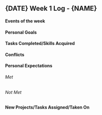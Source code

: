{DATE}
Week 1 Log - {NAME}
---

#### Events of the week


#### Personal Goals


#### Tasks Completed/Skills Acquired


#### Conflicts


#### Personal Expectations

###### Met

###### Not Met

#### New Projects/Tasks Assigned/Taken On
